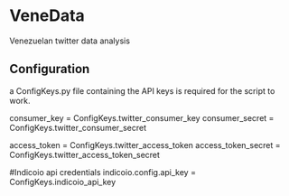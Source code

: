 # VeneData
Venezuelan twitter data analysis

## Configuration

a ConfigKeys.py file containing the API keys is required for the script to work.


consumer_key = ConfigKeys.twitter_consumer_key
consumer_secret = ConfigKeys.twitter_consumer_secret

access_token = ConfigKeys.twitter_access_token
access_token_secret = ConfigKeys.twitter_access_token_secret

#Indicoio api credentials
indicoio.config.api_key = ConfigKeys.indicoio_api_key